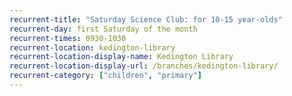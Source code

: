 ```yaml
---
recurrent-title: "Saturday Science Club: for 10-15 year-olds"
recurrent-day: first Saturday of the month
recurrent-times: 0930-1030
recurrent-location: kedington-library
recurrent-location-display-name: Kedington Library
recurrent-location-display-url: /branches/kedington-library/
recurrent-category: ["children", "primary"]
---
```

